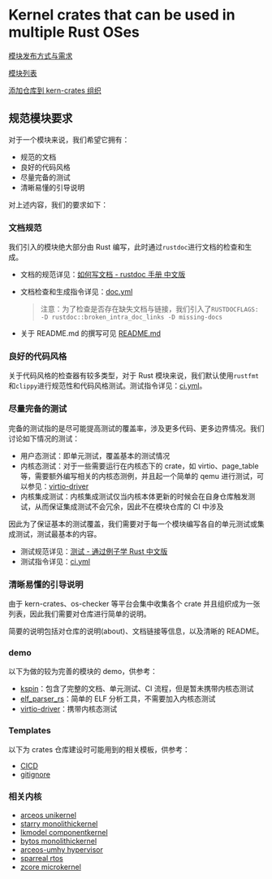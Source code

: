 # Kernel crates that can be used in multiple Rust OSes

[模块发布方式与需求](/profile/module_requirement.md)

[模块列表](https://kern-crates.github.io/.github/)

[添加仓库到 kern-crates 组织](/profile/fork_list.md)

<!--

**Here are some ideas to get you started:**

🙋‍♀️ A short introduction - what is your organization all about?
🌈 Contribution guidelines - how can the community get involved?
👩‍💻 Useful resources - where can the community find your docs? Is there anything else the community should know?
🍿 Fun facts - what does your team eat for breakfast?
🧙 Remember, you can do mighty things with the power of [Markdown](https://docs.github.com/github/writing-on-github/getting-started-with-writing-and-formatting-on-github/basic-writing-and-formatting-syntax)
-->

## 规范模块要求

对于一个模块来说，我们希望它拥有：

- 规范的文档
- 良好的代码风格
- 尽量完备的测试
- 清晰易懂的引导说明

对上述内容，我们的要求如下：

### 文档规范

我们引入的模块绝大部分由 Rust 编写，此时通过`rustdoc`进行文档的检查和生成。

- 文档的规范详见：[如何写文档 - rustdoc 手册 中文版](https://rustwiki.org/zh-CN/rustdoc/how-to-write-documentation.html)

- 文档检查和生成指令详见：[doc.yml](https://github.com/kern-crates/.github/templates/.github/workflows/doc.yml)

  > 注意：为了检查是否存在缺失文档与链接，我们引入了`RUSTDOCFLAGS: -D rustdoc::broken_intra_doc_links -D missing-docs`

- 关于 README.md 的撰写可见 [README.md](https://github.com/Starry-OS/kernel-elf-parser/blob/main/README.md)



### 良好的代码风格

关于代码风格的检查器有较多类型，对于 Rust 模块来说，我们默认使用`rustfmt`和`clippy`进行规范性和代码风格测试。测试指令详见：[ci.yml](https://github.com/kern-crates/.github/blob/main/templates/.github/workflows/ci.yml#L6)。



### 尽量完备的测试

完备的测试指的是尽可能提高测试的覆盖率，涉及更多代码、更多边界情况。我们讨论如下情况的测试：

- 用户态测试：即单元测试，覆盖基本的测试情况
- 内核态测试：对于一些需要运行在内核态下的 crate，如 virtio、page_table 等，需要额外编写相关的内核态测例，并且起一个简单的 qemu 进行测试，可以参见：[virtio-driver](https://github.com/rcore-os/virtio-drivers/blob/master/.github/workflows/main.yml)
- 内核集成测试：内核集成测试仅当内核本体更新的时候会在自身仓库触发测试，从而保证集成测试不会冗余，因此不在模块仓库的 CI 中涉及

因此为了保证基本的测试覆盖，我们需要对于每一个模块编写各自的单元测试或集成测试，测试最基本的内容。

- 测试规范详见：[测试 - 通过例子学 Rust 中文版](https://rustwiki.org/zh-CN/rust-by-example/testing.html)
- 测试指令详见：[ci.yml](https://github.com/kern-crates/.github/blob/main/templates/.github/workflows/ci.yml#L26https://github.com/kern-crates/.github/blob/main/templates/.github/workflows/ci.yml#L26)


### 清晰易懂的引导说明

由于 kern-crates、os-checker 等平台会集中收集各个 crate 并且组织成为一张列表，因此我们需要对仓库进行简单的说明。

简要的说明包括对仓库的说明(about)、文档链接等信息，以及清晰的 README。


### demo

以下为做的较为完善的模块的 demo，供参考：

- [kspin]([arceos-org/kspin](https://github.com/arceos-org/kspin/))：包含了完整的文档、单元测试、CI 流程，但是暂未携带内核态测试
- [elf_parser_rs](https://github.com/Azure-stars/elf_parser_rs)：简单的 ELF 分析工具，不需要加入内核态测试
- [virtio-driver](https://github.com/rcore-os/virtio-drivers)：携带内核态测试

### Templates

以下为 crates 仓库建设时可能用到的相关模板，供参考：
- [CICD](../templates/.github/workflows)
- [gitignore](../templates/.gitignore)

### 相关内核
- [arceos unikernel](https://github.com/arceos-org/arceos)
- [starry monolithickernel](https://github.com/arceos-org/starry-next)
- [lkmodel componentkernel](https://github.com/shilei-massclouds/lkmodel)
- [bytos monolithickernel](https://github.com/kern-crates/ByteOS)
- [arceos-umhy hypervisor](https://github.com/arceos-hypervisor/arceos-umhv)
- [sparreal rtos](https://github.com/qclic/sparreal-os)
- [zcore microkernel](https://github.com/kern-crates/zCore)
